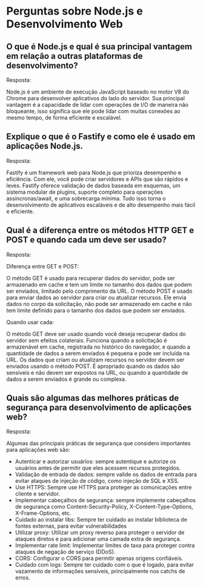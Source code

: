 # Perguntas sobre Node.js e Desenvolvimento Web

## O que é Node.js e qual é sua principal vantagem em relação a outras plataformas de desenvolvimento?

Resposta:

Node.js é um ambiente de execução JavaScript baseado no motor V8 do Chrome para desenvolver aplicativos do lado do servidor.
Sua principal vantagem é a capacidade de lidar com operações de I/O de maneira não bloqueante,
isso significa que ele pode lidar com muitas conexões ao mesmo tempo, de forma eficiente e escalável.

## Explique o que é o Fastify e como ele é usado em aplicações Node.js.

Resposta:

Fastify é um framework web para Node.js que prioriza desempenho e eficiência. Com ele, você pode criar servidores e APIs que são rápidos e leves. Fastify oferece validação de dados baseada em esquemas, um sistema modular de plugins, suporte completo para operações assíncronas/await, e uma sobrecarga mínima. Tudo isso torna o desenvolvimento de aplicativos escaláveis e de alto desempenho mais fácil e eficiente.

## Qual é a diferença entre os métodos HTTP GET e POST e quando cada um deve ser usado?

Resposta:

Diferença entre GET e POST:

O método GET é usado para recuperar dados do servidor, pode ser armazenado em cache e tem um limite no tamanho dos dados que podem ser enviados, limitado pelo comprimento da URL.
O método POST é usado para enviar dados ao servidor para criar ou atualizar recursos. Ele envia dados no corpo da solicitação, não pode ser armazenado em cache e não tem limite definido para o tamanho dos dados que podem ser enviados.

Quando usar cada:

O método GET deve ser usado quando você deseja recuperar dados do servidor sem efeitos colaterais. Funciona quando a solicitação é armazenável em cache, registrada no histórico do navegador, e quando a quantidade de dados a serem enviados é pequena e pode ser incluída na URL.
Os dados que criam ou atualizam recursos no servidor devem ser enviados usando o método POST. É apropriado quando os dados são sensíveis e não devem ser expostos na URL, ou quando a quantidade de dados a serem enviados é grande ou complexa.

## Quais são algumas das melhores práticas de segurança para desenvolvimento de aplicações web?

Resposta:

Algumas das principais práticas de segurança que considero importantes para aplicações web são:

- Autenticar e autorizar usuários: sempre autentique e autorize os usuários antes de permitir que eles acessem recursos protegidos.
- Validação de entrada de dados: sempre valide os dados de entrada para evitar ataques de injeção de código, como injeção de SQL e XSS.
- Use HTTPS: Sempre use HTTPS para proteger as comunicações entre cliente e servidor.
- Implementar cabeçalhos de segurança: sempre implemente cabeçalhos de segurança como Content-Security-Policy, X-Content-Type-Options, X-Frame-Options, etc.
- Cuidado ao instalar libs: Sempre ter cuidado ao instalar biblioteca de fontes externas, para evitar vulnerabilidades
- Utilizar proxy: Utilizar um proxy reverso para proteger o servidor de ataques diretos e para adicionar uma camada extra de segurança.
- Implementar rate limit: Implementar limites de taxa para proteger contra ataques de negação de serviço (DDoS).
- CORS: Configurar o CORS para permitir apenas origens confiáveis.
- Cuidado com logs: Sempre ter cuidado com o que é logado, para evitar vazamento de informações sensíveis, principalmente nos catchs de erros.
